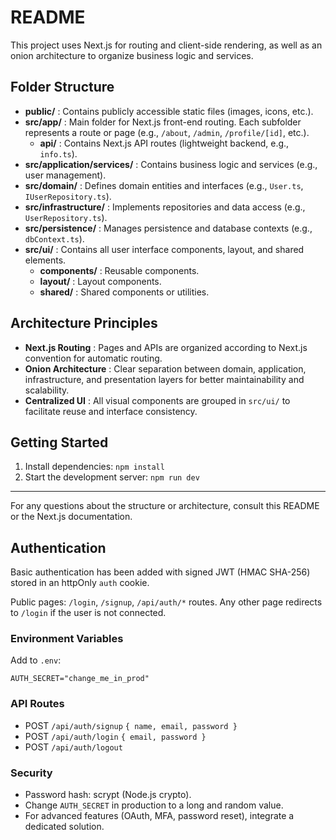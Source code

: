 # README

This project uses Next.js for routing and client-side rendering, as well as an onion architecture to organize business logic and services.

## Folder Structure

- **public/** : Contains publicly accessible static files (images, icons, etc.).
- **src/app/** : Main folder for Next.js front-end routing. Each subfolder represents a route or page (e.g., `/about`, `/admin`, `/profile/[id]`, etc.).
	- **api/** : Contains Next.js API routes (lightweight backend, e.g., `info.ts`).
- **src/application/services/** : Contains business logic and services (e.g., user management).
- **src/domain/** : Defines domain entities and interfaces (e.g., `User.ts`, `IUserRepository.ts`).
- **src/infrastructure/** : Implements repositories and data access (e.g., `UserRepository.ts`).
- **src/persistence/** : Manages persistence and database contexts (e.g., `dbContext.ts`).
- **src/ui/** : Contains all user interface components, layout, and shared elements.
	- **components/** : Reusable components.
	- **layout/** : Layout components.
	- **shared/** : Shared components or utilities.

## Architecture Principles

- **Next.js Routing** : Pages and APIs are organized according to Next.js convention for automatic routing.
- **Onion Architecture** : Clear separation between domain, application, infrastructure, and presentation layers for better maintainability and scalability.
- **Centralized UI** : All visual components are grouped in `src/ui/` to facilitate reuse and interface consistency.

## Getting Started

1. Install dependencies: `npm install`
2. Start the development server: `npm run dev`

---

For any questions about the structure or architecture, consult this README or the Next.js documentation.

## Authentication

Basic authentication has been added with signed JWT (HMAC SHA-256) stored in an httpOnly `auth` cookie.

Public pages: `/login`, `/signup`, `/api/auth/*` routes.
Any other page redirects to `/login` if the user is not connected.

### Environment Variables

Add to `.env`:

```
AUTH_SECRET="change_me_in_prod"
```

### API Routes

- POST `/api/auth/signup` `{ name, email, password }`
- POST `/api/auth/login` `{ email, password }`
- POST `/api/auth/logout`

### Security

- Password hash: scrypt (Node.js crypto).
- Change `AUTH_SECRET` in production to a long and random value.
- For advanced features (OAuth, MFA, password reset), integrate a dedicated solution.

